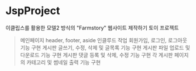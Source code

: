# JspProject

이클립스를 활용한 모델2 방식의 "Farmstory" 웹사이트 제작하기 토이 프로젝트
>
> 메인페이지 header, footer, aside 인클루드 작업
> 회원가입, 로그인, 로그아웃 기능 구현
> 게시판 글쓰기, 수정, 삭제 및 글목록 기능 구현
> 게시판 파일 업로드 및 다운로드 기능 구현
> 게시판 댓글 등록 및 삭제, 수정 기능 구현
> 각 게시판 페이지의 카테고리 및 썸네일 출력 기능 구현
